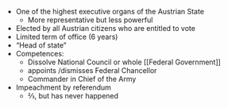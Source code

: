 - One of the highest executive organs of the Austrian State
	- More representative but less powerful
- Elected by all Austrian citizens who are entitled to vote
- Limited term of office (6 years)
- “Head of state”
- Competences:
	- Dissolve National Council or whole [[Federal Government]]
	- appoints /dismisses Federal Chancellor
	- Commander in Chief of the Army
- Impeachment by referendum
	- ⅔, but has never happened